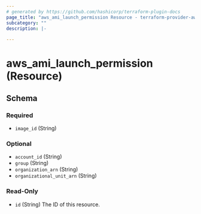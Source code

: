 ```yaml
---
# generated by https://github.com/hashicorp/terraform-plugin-docs
page_title: "aws_ami_launch_permission Resource - terraform-provider-aws"
subcategory: ""
description: |-
  
---
```


# aws_ami_launch_permission (Resource)





<!-- schema generated by tfplugindocs -->
## Schema

### Required

- `image_id` (String)

### Optional

- `account_id` (String)
- `group` (String)
- `organization_arn` (String)
- `organizational_unit_arn` (String)

### Read-Only

- `id` (String) The ID of this resource.
